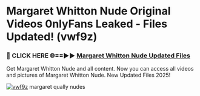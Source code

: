 # Margaret Whitton Nude Original Videos 0nlyFans Leaked - Files Updated! (vwf9z)

<h3>🔴 CLICK HERE 🌐==►► <a href="https://tinyurl.com/52m3yx9h" rel="nofollow">Margaret Whitton Nude Updated Files</a></h3>

Get Margaret Whitton Nude and all content. Now you can access all videos and pictures of Margaret Whitton Nude. New Updated Files 2025!

[![vwf9z](https://i.imgur.com/TnHtlc8.gif)](https://tinyurl.com/52m3yx9h)
margaret qually nudes